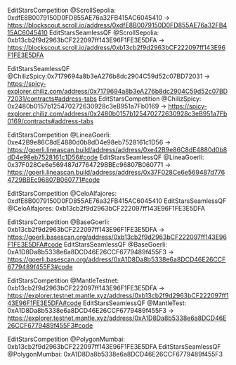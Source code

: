 EditStarsCompetition @ScrollSepolia: 0xdfE8B0079150D0FD855AE76a32FB415AC6045410
-> https://blockscout.scroll.io/address/0xdfE8B0079150D0FD855AE76a32FB415AC6045410
EditStarsSeamlessQF @ScrollSepolia: 0xb13cb2f9d2963bCF222097ff143E96F1FE3E5DFA
-> https://blockscout.scroll.io/address/0xb13cb2f9d2963bCF222097ff143E96F1FE3E5DFA

EditStarsSeamlessQF @ChilizSpicy:0x7179694a8b3eA276b8dc2904C59d52c07BD72031
-> https://spicy-explorer.chiliz.com/address/0x7179694a8b3eA276b8dc2904C59d52c07BD72031/contracts#address-tabs
EditStarsCompetition @ChilizSpicy: 0x2480b0157b125470272630928c3eB951a7Fb0169
-> https://spicy-explorer.chiliz.com/address/0x2480b0157b125470272630928c3eB951a7Fb0169/contracts#address-tabs

EditStarsCompetition @LineaGoerli: 0xe42B9e86C8dE4880d0b8dD4e98eb7528161c1D56
-> https://goerli.lineascan.build/address/address/0xe42B9e86C8dE4880d0b8dD4e98eb7528161c1D56#code
EditStarsSeamlessQF @LineaGoerli: 0x37F028Ce6e569487d7764729BBEc96807B060771
-> https://goerli.lineascan.build/address/address/0x37F028Ce6e569487d7764729BBEc96807B060771#code

EditStarsCompetition @CeloAlfajores: 0xdfE8B0079150D0FD855AE76a32FB415AC6045410
EditStarsSeamlessQF @CeloAlfajores: 0xb13cb2f9d2963bCF222097ff143E96F1FE3E5DFA

EditStarsCompetition @BaseGoerli: 0xb13cb2f9d2963bCF222097ff143E96F1FE3E5DFA
-> https://goerli.basescan.org/address/0xb13cb2f9d2963bCF222097ff143E96F1FE3E5DFA#code
EditStarsSeamlessQF @BaseGoerli: 0xA1D8Da8b5338e6a8DCD46E26CCF6779489f455F3
-> https://goerli.basescan.org/address/0xA1D8Da8b5338e6a8DCD46E26CCF6779489f455F3#code

EditStarsCompetition @MantleTestnet: 0xb13cb2f9d2963bCF222097ff143E96F1FE3E5DFA
-> https://explorer.testnet.mantle.xyz/address/0xb13cb2f9d2963bCF222097ff143E96F1FE3E5DFA#code
EditStarsSeamlessQF @MantleTest: 0xA1D8Da8b5338e6a8DCD46E26CCF6779489f455F3
-> https://explorer.testnet.mantle.xyz/address/0xA1D8Da8b5338e6a8DCD46E26CCF6779489f455F3#code

EditStarsCompetition @PolygonMumbai: 0xb13cb2f9d2963bCF222097ff143E96F1FE3E5DFA
EditStarsSeamlessQF @PolygonMumbai: 0xA1D8Da8b5338e6a8DCD46E26CCF6779489f455F3